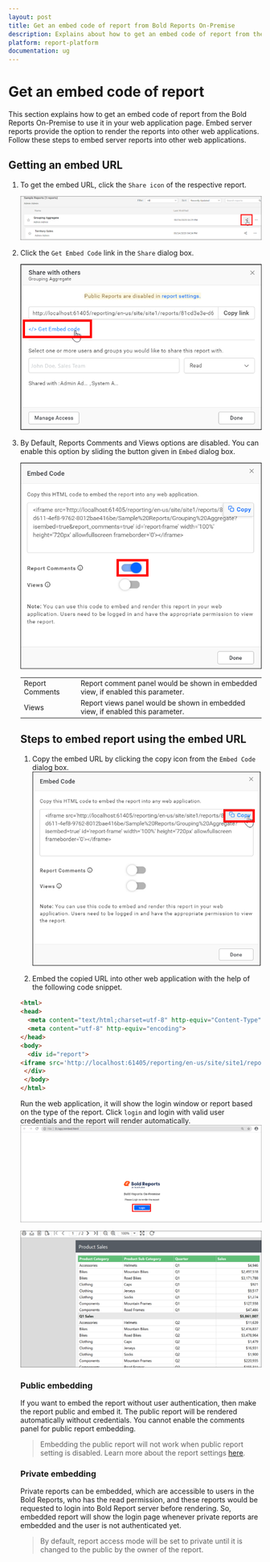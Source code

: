 ```yaml
---
layout: post
title: Get an embed code of report from Bold Reports On-Premise
description: Explains about how to get an embed code of report from the Bold Reports On-Premise Edition to use it in your web application.
platform: report-platform
documentation: ug
---
```


# Get an embed code of report

This section explains how to get an embed code of report from the Bold Reports On-Premise to use it in your web application page. Embed server reports provide the option to render the reports into other web applications. Follow these steps to embed server reports into other web applications.

## Getting an embed URL

1. To get the embed URL, click the `Share icon` of the respective report.

   ![Share Icon](/static/assets/on-premise/images/embed-server-reports-in-application/iframe/share-option.png)

2. Click the `Get Embed Code` link in the `Share` dialog box.

    ![Disabled Comment](/static/assets/on-premise/images/embed-server-reports-in-application/iframe/get-embed-code-link.png)

3. By Default, Reports Comments and Views options are disabled. You can enable this option by sliding the button given in `Embed` dialog box.

    ![Sliding Option](/static/assets/on-premise/images/embed-server-reports-in-application/iframe/sliding-option.png)

    <table>
    <tr>
      <td>
       Report Comments
      </td>
      <td>
       Report comment panel would be shown in embedded view, if enabled this parameter.
      </td>
    </tr>
    <tr>
      <td>
       Views
      </td>
      <td>
       Report views panel would be shown in embedded view, if enabled this parameter.
      </td>
    </tr>
</table>  

## Steps to embed report using the embed URL

1. Copy the embed URL by clicking the copy icon from the `Embed Code` dialog box.
    ![Embed URL](/static/assets/on-premise/images/embed-server-reports-in-application/iframe/embed-code-copy-option.png)

2. Embed the copied URL into other web application with the help of the following code snippet.

  ```html
  <html>
  <head>
    <meta content="text/html;charset=utf-8" http-equiv="Content-Type">
    <meta content="utf-8" http-equiv="encoding">
  </head>
  <body>
    <div id="report">
  <iframe src='http://localhost:61405/reporting/en-us/site/site1/reports/81cd3e3e-d611-4ef8-9762-8012bae416be/Sample%20Reports/Grouping%20Aggregate?isembed=true' id='report-frame' width='100%' height='720px' allowfullscreen frameborder='0'></iframe>
   </div>
   </body>
  </html>
  ```

Run the web application, it will show the login window or report based on the type of the report. Click `login` and login with valid user credentials and the report will render automatically.
  ![Embed Login Page](/static/assets/on-premise/images/embed-server-reports-in-application/iframe/login.png)

  ![Embed Report](/static/assets/on-premise/images/embed-server-reports-in-application/iframe/report-loaded.png)

### Public embedding

If you want to embed the report without user authentication, then make the report public and embed it. The public report will be rendered automatically without credentials. You cannot enable the comments panel for public report embedding.

>Embedding the public report will not work when public report setting is disabled. Learn more about the report settings [here](/on-premise/settings/report-settings/).

### Private embedding

Private reports can be embedded, which are accessible to users in the Bold Reports, who has the read permission, and these reports would be requested to login into Bold Report server before rendering. So, embedded report will show the login page whenever private reports are embedded and the user is not authenticated yet.

>By default, report access mode will be set to private until it is changed to the public by the owner of the report.
